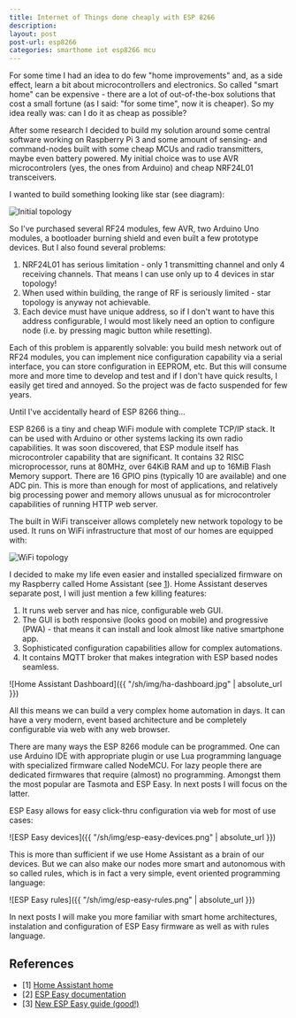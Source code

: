 ```yaml
---
title: Internet of Things done cheaply with ESP 8266
description: 
layout: post
post-url: esp8266
categories: smarthome iot esp8266 mcu
---
```

For some time I had an idea to do few "home improvements" and, as a side effect, learn a bit about microcontrollers and electronics. So called "smart home" can be expensive - there are a lot of out-of-the-box solutions that cost a small fortune (as I said: "for some time", now it is cheaper). So my idea really was: can I do it as cheap as possible?

After some research I decided to build my solution around some central software working on Raspberry Pi 3 and some amount of sensing- and command-nodes built with some cheap MCUs and radio transmitters, maybe even battery powered. My initial choice was to use AVR microcontrolers (yes, the ones from Arduino) and cheap NRF24L01 transceivers.

I wanted to build something looking like star (see diagram):

![Initial topology](http://www.plantuml.com/plantuml/proxy?cache=no&src=https://raw.github.com/maciejmalecki/blog/master/sh/diagrams/basic-topology.puml)

So I've purchased several RF24 modules, few AVR, two Arduino Uno modules, a bootloader burning shield and even built a few prototype devices. But I also found several problems:
1. NRF24L01 has serious limitation - only 1 transmitting channel and only 4 receiving channels. That means I can use only up to 4 devices in star topology!
2. When used within building, the range of RF is seriously limited - star topology is anyway not achievable.
3. Each device must have unique address, so if I don't want to have this address configurable, I would most likely need an option to configure node (i.e. by pressing magic button while resetting).

Each of this problem is apparently solvable: you build mesh network out of RF24 modules, you can implement nice configuration capability via a serial interface, you can store configuration in EEPROM, etc. But this will consume more and more time to develop and test and if I don't have quick results, I easily get tired and annoyed. So the project was de facto suspended for few years. 

Until I've accidentally heard of ESP 8266 thing...

ESP 8266 is a tiny and cheap WiFi module with complete TCP/IP stack. It can be used with Arduino or other systems lacking its own radio capabilities. It was soon discovered, that ESP module itself has microcontroler capability that are significant. It contains 32 RISC microprocessor, runs at 80MHz, over 64KiB RAM and up to 16MiB Flash Memory support. There are 16 GPIO pins (typically 10 are available) and one ADC pin. This is more than enough for most of applications, and relatively big processing power and memory allows unusual as for microcontroler capabilities of running HTTP web server.

The built in WiFi transceiver allows completely new network topology to be used. It runs on WiFi infrastructure that most of our homes are equipped with:

![WiFi topology](http://www.plantuml.com/plantuml/proxy?cache=no&src=https://raw.github.com/maciejmalecki/blog/master/sh/diagrams/wifi-topology.puml)

I decided to make my life even easier and installed specialized firmware on my Raspberry called Home Assistant (see [1]). Home Assistant deserves separate post, I will just mention a few killing features:
1. It runs web server and has nice, configurable web GUI.
2. The GUI is both responsive (looks good on mobile) and progressive (PWA) - that means it can install and look almost like native smartphone app.
3. Sophisticated configuration capabilities allow for complex automations.
4. It contains MQTT broker that makes integration with ESP based nodes seamless.

![Home Assistant Dashboard]({{ "/sh/img/ha-dashboard.jpg" | absolute_url }})

All this means we can build a very complex home automation in days. It can have a very modern, event based architecture and be completely configurable via web with any web browser.

There are many ways the ESP 8266 module can be programmed. One can use Arduino IDE with appropriate plugin or use Lua programming language with specialized firmware called NodeMCU. For lazy people there are dedicated firmwares that require (almost) no programming. Amongst them the most popular are Tasmota and ESP Easy. In next posts I will focus on the latter.

ESP Easy allows for easy click-thru configuration via web for most of use cases:

![ESP Easy devices]({{ "/sh/img/esp-easy-devices.png" | absolute_url }})

This is more than sufficient if we use Home Assistant as a brain of our devices. But we can also make our nodes more smart and autonomous with so called rules, which is in fact a very simple, event oriented programming language:

![ESP Easy rules]({{  "/sh/img/esp-easy-rules.png" | absolute_url }})

In next posts I will make you more familiar with smart home architectures, instalation and configuration of ESP Easy firmware as well as with rules language.

## References
* \[1\] [Home Assistant home][1]
* \[2\] [ESP Easy documentation][2]
* \[3\] [New ESP Easy guide (good!)][3]

[1]: https://www.home-assistant.io/
[2]: https://www.letscontrolit.com/wiki/index.php/ESPEasy
[3]: https://espeasy.readthedocs.io/en/latest/
